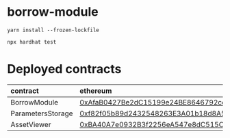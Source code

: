 # borrow-module

```
yarn install --frozen-lockfile

npx hardhat test
```


# Deployed contracts

| contract          | ethereum                                                                                                              | BSC                                                                                                                  | gnosis                                                                                                                               |
|:------------------|:----------------------------------------------------------------------------------------------------------------------|:---------------------------------------------------------------------------------------------------------------------|:-------------------------------------------------------------------------------------------------------------------------------------|
| BorrowModule      | [0xAfaB0427Be2dC15199e24BE8646792cdc6f4dEc3](https://etherscan.io/address/0xAfaB0427Be2dC15199e24BE8646792cdc6f4dEc3) | [0x2E0f13D18D210dd62EFf4818084B10697803e62C](https://bscscan.com/address/0x2E0f13D18D210dd62EFf4818084B10697803e62C) | [0x764c0dfd3a37d02Ce3cDfeE4C0280B082bc34F0B](https://blockscout.com/xdai/mainnet/address/0x764c0dfd3a37d02Ce3cDfeE4C0280B082bc34F0B) |
| ParametersStorage | [0xf82f05b89d2432548263E3A01b18d8A5696b9A8E](https://etherscan.io/address/0xf82f05b89d2432548263E3A01b18d8A5696b9A8E) | [0x89a00327718B811571A6fA536FE51579442f5579](https://bscscan.com/address/0x89a00327718B811571A6fA536FE51579442f5579) | [0x24425c2f419087fc85127B5B7e314d668193F705](https://blockscout.com/xdai/mainnet/address/0x24425c2f419087fc85127B5B7e314d668193F705) |
| AssetViewer       | [0xBA40A7e0932B3f2256eA547e8dC515CB86c8d136](https://etherscan.io/address/0xBA40A7e0932B3f2256eA547e8dC515CB86c8d136) | [0x3Eb712991e6a7d4Cbc43A62266b7bfF143D8866B](https://bscscan.com/address/0x3Eb712991e6a7d4Cbc43A62266b7bfF143D8866B) | [0x32dC5dF6A4986FE6BcDf8549C0679d943a60892B](https://blockscout.com/xdai/mainnet/address/0x32dC5dF6A4986FE6BcDf8549C0679d943a60892B) |